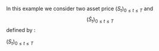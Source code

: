 In this example we consider two asset price <span class="tex2jax">$(S_t)_{0 \leq t \leq T}$</span> and $$(\tilde{S}_t)_{0 \leq t \leq T}$$ defined by :


<span class="tex2jax">$(S_t)_{0 \leq t \leq T}$</span>

